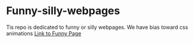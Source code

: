 # Funny-silly-webpages
Tis repo is dedicated to funny or silly webpages. We have bias toward css animations
<a href="pages/funny-page.html">Link to Funny Page</a>
